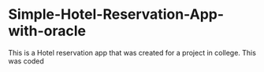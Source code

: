# Simple-Hotel-Reservation-App-with-oracle
This is a Hotel reservation app that was created for a project in college. This was coded 
